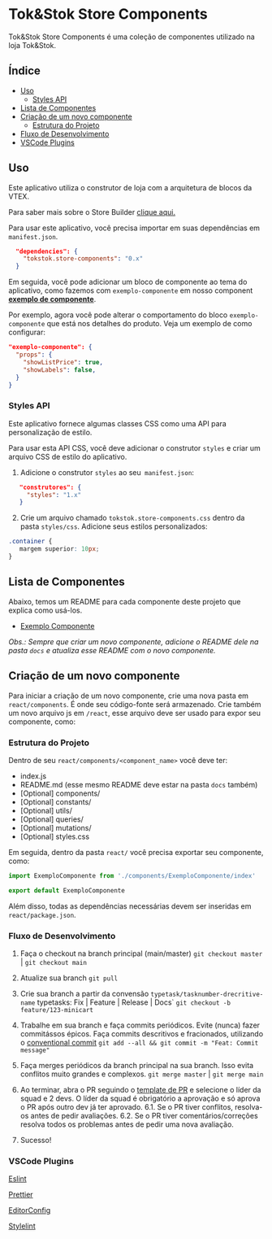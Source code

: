 # Tok&Stok Store Components

Tok&Stok Store Components é uma coleção de componentes utilizado na loja Tok&Stok.

## Índice

- [Uso](#Uso)
  - [Styles API](#styles-api)
- [Lista de Componentes](#lista-de-componentes)
- [Criação de um novo componente](#criação-de-um-novo-componente)
  - [Estrutura do Projeto](#estrutura-do-projeto)
- [Fluxo de Desenvolvimento](#fluxo-de-desenvolvimento)
- [VSCode Plugins](#vscode-plugins)


## Uso

Este aplicativo utiliza o construtor de loja com a arquitetura de blocos da VTEX. 

Para saber mais sobre o Store Builder [clique aqui.](https://help.vtex.com/en/tutorial/understanding-storebuilder-and-stylesbuilder#structuring-and-configuring-our-store-with-object-object)

Para usar este aplicativo, você precisa importar em suas dependências em `manifest.json`.

```json
  "dependencies": {
    "tokstok.store-components": "0.x"
  }
```

Em seguida, você pode adicionar um bloco de componente ao tema do aplicativo, como fazemos com `exemplo-componente` em nosso component [__exemplo de componente__]().

Por exemplo, agora você pode alterar o comportamento do bloco `exemplo-componente` que está nos detalhes do produto. Veja um exemplo de como configurar:

```json
"exemplo-componente": {
  "props": {
    "showListPrice": true,
    "showLabels": false,
  }
}
```

### Styles API

Este aplicativo fornece algumas classes CSS como uma API para personalização de estilo.

Para usar esta API CSS, você deve adicionar o construtor `styles` e criar um arquivo CSS de estilo do aplicativo.

1. Adicione o construtor `styles` ao seu` manifest.json`:

```json
   "construtores": {
     "styles": "1.x"
   }
```

2. Crie um arquivo chamado `tokstok.store-components.css` dentro da pasta `styles/css`. Adicione seus estilos personalizados:

```css
.container {
   margem superior: 10px;
}
```

## Lista de Componentes

Abaixo, temos um README para cada componente deste projeto que explica como usá-los.

- [Exemplo Componente](exemplo-componente.md)

*Obs.: Sempre que criar um novo componente, adicione o README dele na pasta `docs` e atualiza esse README com o novo componente.*


## Criação de um novo componente

Para iniciar a criação de um novo componente, crie uma nova pasta em `react/components`. É onde seu código-fonte será armazenado. Crie também um novo arquivo js em `/react`, esse arquivo deve ser usado para expor seu componente, como:

### Estrutura do Projeto

Dentro de seu `react/components/<component_name>` você deve ter:

- index.js
- README.md (esse mesmo README deve estar na pasta `docs` também)
- [Optional] components/
- [Optional] constants/
- [Optional] utils/
- [Optional] queries/
- [Optional] mutations/
- [Optional] styles.css

Em seguida, dentro da pasta `react/` você precisa exportar seu componente, como:

```js
import ExemploComponente from './components/ExemploComponente/index'

export default ExemploComponente
```

Além disso, todas as dependências necessárias devem ser inseridas em `react/package.json`.


### Fluxo de Desenvolvimento

1. Faça o checkout na branch principal (main/master) ```git checkout master``` | ```git checkout main```

2. Atualize sua branch ```git pull```

3. Crie sua branch a partir da convensão `typetask/tasknumber-drecritive-name`
    typetasks: Fix | Feature | Release | Docs`
    ```git checkout -b feature/123-minicart```

4. Trabalhe em sua branch e faça commits periódicos. Evite (nunca) fazer commitássos épicos. Faça commits descritivos e fracionados, utilizando o [conventional commit](https://www.conventionalcommits.org/pt-br/v1.0.0/) ```git add --all && git commit -m "Feat: Commit message"```

5. Faça merges periódicos da branch principal na sua branch. Isso evita conflitos muito grandes e complexos. ```git merge master``` | ```git merge main```

6. Ao terminar, abra o PR seguindo o [template de PR](/.github/PULL_REQUEST_TEMPLATE.md) e selecione o líder da squad e 2 devs. O líder da squad é obrigatório a aprovação e só aprova o PR após outro dev já ter aprovado.
    6.1. Se o PR tiver conflitos, resolva-os antes de pedir avaliações.
    6.2. Se o PR tiver comentários/correções resolva todos os problemas antes de pedir uma nova avaliação.

7. Sucesso!

### VSCode Plugins
[Eslint](https://marketplace.visualstudio.com/items?itemName=dbaeumer.vscode-eslint) 

[Prettier](https://marketplace.visualstudio.com/items?itemName=esbenp.prettier-vscode)  

[EditorConfig](https://marketplace.visualstudio.com/items?itemName=EditorConfig.EditorConfig)

[Stylelint](https://marketplace.visualstudio.com/items?itemName=stylelint.vscode-stylelint) 
